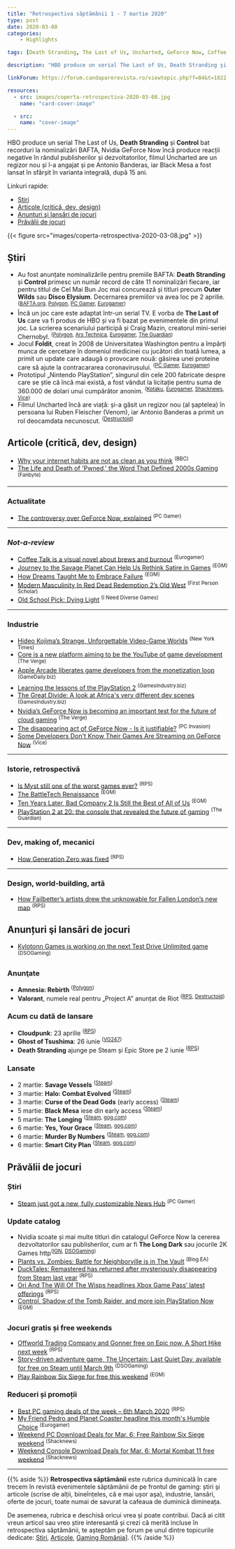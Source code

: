 ```yaml
---
title: "Retrospectiva săptămânii 1 - 7 martie 2020"
type: post
date: 2020-03-08
categories:
    - Highlights

tags: [Death Stranding, The Last of Us, Uncharted, GeForce Now, Coffee Talk, Journey to the Savage Planet, Dreams, Red Dead Redemption 2, Dying Light, Apple Arcade, PlayStation, Myst, BattleTech, Battlefield Bad Company 2, Generation Zero, Fallen London, ]

description: "HBO produce un serial The Last of Us, Death Stranding și Control bat recorduri la nominalizări BAFTA, Nvidia GeForce Now încă produce reacții negative în rândul publisherilor și dezvoltatorilor, filmul Uncharted are un regizor nou și l-a angajat și pe Antonio Banderas, iar Black Mesa a fost lansat în sfârșit în varianta integrală, după 15 ani."

linkForum: https://forum.candaparerevista.ro/viewtopic.php?f=84&t=1822

resources:
  - src: images/coperta-retrospectiva-2020-03-08.jpg
    name: "card-cover-image"

  - src:
    name: "cover-image"
---
```


HBO produce un serial The Last of Us, **Death Stranding** și **Control** bat recorduri la nominalizări BAFTA, Nvidia GeForce Now încă produce reacții negative în rândul publisherilor și dezvoltatorilor, filmul Uncharted are un regizor nou și l-a angajat și pe Antonio Banderas, iar Black Mesa a fost lansat în sfârșit în varianta integrală, după 15 ani.

Linkuri rapide:

* [Știri](#știri)
* [Articole (critică, dev, design)](#articole-critică-dev-design)
* [Anunţuri şi lansări de jocuri](#anunțuri-şi-lansări-de-jocuri)
* [Prăvălii de jocuri](#prăvălii-de-jocuri)

{{< figure  src="images/coperta-retrospectiva-2020-03-08.jpg" >}}

## Știri

* Au fost anunțate nominalizările pentru premiile BAFTA: **Death Stranding** și **Control** primesc un număr record de câte 11 nominalizări fiecare, iar pentru titlul de Cel Mai Bun Joc mai concurează și titluri precum **Outer Wilds** sau **Disco Elysium**. Decernarea premiilor va avea loc pe 2 aprilie. <sup>([BAFTA.org](http://www.bafta.org/games/awards/bafta-games-awards-nominations-and-winners-2020), [Polygon](https://www.polygon.com/2020/3/3/21163129/bafta-game-award-nominations-control-death-stranding-disco-elysium), [PC Gamer](https://www.pcgamer.com/death-stranding-and-control-lead-the-2020-bafta-nominations/), [Eurogamer](https://www.eurogamer.net/articles/2020-03-03-death-stranding-and-control-lead-bafta-nominations-with-11-each))</sup>
* Încă un joc care este adaptat într-un serial TV. E vorba de **The Last of Us** care va fi produs de HBO și va fi bazat pe evenimentele din primul joc. La scrierea scenariului participă și Craig Mazin, creatorul mini-seriei Chernobyl. <sup>([Polygon](https://www.polygon.com/2020/3/5/21166479/the-last-of-us-hbo-tv-series), [Ars Technica](https://arstechnica.com/gaming/2020/03/hbo-playstation-announce-last-of-us-tv-series-the-first-of-many-shows/), [Eurogamer](https://www.eurogamer.net/articles/2020-03-05-chernobyl-creator-craig-mazin-is-working-on-a-the-last-of-us-tv-adaptation-for-hbo), [The Guardian](https://www.theguardian.com/games/2020/mar/06/hbo-tv-series-apocalyptic-video-game-the-last-of-us))</sup>
* Jocul **Foldit**, creat în 2008 de Universitatea Washington pentru a împărți munca de cercetare în domeniul medicinei cu jucători din toată lumea, a primit un update care adaugă o provocare nouă: găsirea unei proteine care să ajute la contracararea coronavirusului. <sup>([PC Gamer](https://www.pcgamer.com/this-game-might-help-create-a-vaccine-for-coronavirus/), [Eurogamer](https://www.eurogamer.net/articles/2020-03-03-a-video-game-is-being-used-to-crowdsource-coronavirus-treatment))</sup>
* Prototipul „Nintendo PlayStation”, singurul din cele 200 fabricate despre care se știe că încă mai există, a fost vândut la licitație pentru suma de 360.000 de dolari unui cumpărător anonim. <sup>([Kotaku](https://kotaku.com/nintendo-play-station-sells-at-auction-for-360-000-1842154345), [Eurogamer](https://www.eurogamer.net/articles/2020-03-06-ultra-rare-nintendo-playstation-prototype-sells-at-auction-for-gbp230-000), [Shacknews](https://www.shacknews.com/article/116767/snes-playstation-cd-rom-prototype-sells-for-360000-at-auction), [Vice](https://www.vice.com/en_us/article/7kzdwa/rare-nintendo-playstation-prototype-sold-for-360000-snes))</sup>
* Filmul Uncharted încă are viață: și-a găsit un regizor nou (al șaptelea) în persoana lui Ruben Fleischer (Venom), iar Antonio Banderas a primit un rol deocamdata necunoscut. <sup>([Destructoid](https://www.destructoid.com/antonio-banderas-signs-up-for-sony-s-uncharted-movie-582261.phtml))</sup>


## Articole (critică, dev, design)

* [Why your internet habits are not as clean as you think](https://www.bbc.com/future/article/20200305-why-your-internet-habits-are-not-as-clean-as-you-think) <sup>(BBC)</sup>
* [The Life and Death of &#039;Pwned,&#039; the Word That Defined 2000s Gaming](https://www.fanbyte.com/features/pwned-slang/) <sup>(Fanbyte)</sup>

---

### Actualitate
* [The controversy over GeForce Now, explained](https://www.pcgamer.com/the-controversy-over-geforce-now-explained/) <sup>(PC Gamer)</sup>

---

### _Not-a-review_
* [Coffee Talk is a visual novel about brews and burnout](https://www.eurogamer.net/articles/2020-03-02-coffee-talk-is-a-visual-novels-about-brews-and-burnout) <sup>(Eurogamer)</sup>
* [Journey to the Savage Planet Can Help Us Rethink Satire in Games](https://egmnow.com/journey-to-the-savage-planet-can-help-us-rethink-satire-in-games/) <sup>(EGM)</sup>
* [How Dreams Taught Me to Embrace Failure](https://egmnow.com/dreams-taught-me-to-embrace-failure/) <sup>(EGM)</sup>
* [Modern Masculinity In Red Dead Redemption 2’s Old West](http://www.firstpersonscholar.com/modern-masculinity-in-red-dead-redemption-2s-old-west/) <sup>(First Person Scholar)</sup>
* [Old School Pick: Dying Light](https://ineeddiversegames.org/2020/03/01/old-school-pick-dying-light/) <sup>(I Need Diverse Games)</sup>

---

### Industrie
* [Hideo Kojima’s Strange, Unforgettable Video-Game Worlds](https://www.nytimes.com/2020/03/03/magazine/hideo-kojima-death-stranding-video-game.html) <sup>(New York Times)</sup>
* [Core is a new platform aiming to be the YouTube of game development](https://www.theverge.com/2020/3/2/21158189/core-free-game-creation-tool-pc-youtube-twitch) <sup>(The Verge)</sup>
* [Apple Arcade liberates game developers from the monetization loop](https://gamedaily.biz/article/1614/apple-arcade-liberates-game-developers-from-the-monetization-loop) <sup>(GameDaily.biz)</sup>
* [Learning the lessons of the PlayStation 2](https://www.gamesindustry.biz/articles/2020-03-06-learning-the-lessons-of-the-playstation-2-opinion) <sup>(GamesIndustry.biz)</sup>
* [The Great Divide: A look at Africa's very different dev scenes](https://www.gamesindustry.biz/articles/2020-03-04-the-great-divide-a-look-at-africas-very-different-dev-scenes) <sup>(GamesIndustry.biz)</sup>
* [Nvidia’s GeForce Now is becoming an important test for the future of cloud gaming](https://www.theverge.com/2020/3/2/21161469/nvidia-geforce-now-cloud-gaming-service-developers-controversy-licensing) <sup>(The Verge)</sup>
* [The disappearing act of GeForce Now - Is it justifiable?](https://www.pcinvasion.com/the-disappearing-act-of-geforce-now/) <sup>(PC Invasion)</sup>
* [Some Developers Don&#39;t Know Their Games Are Streaming on GeForce Now](https://www.vice.com/en_us/article/3a8745/game-streaming-permission-nvidia-geforce-now-the-long-dark) <sup>(Vice)</sup>

---

### Istorie, retrospectivă
* [Is Myst still one of the worst games ever?](https://www.rockpapershotgun.com/2020/03/02/is-myst-still-one-of-the-worst-games-ever/) <sup>(RPS)</sup>
* [The BattleTech Renaissance](https://egmnow.com/the-battletech-renaissance/) <sup>(EGM)</sup>
* [Ten Years Later, Bad Company 2 Is Still the Best of All of Us](https://egmnow.com/ten-years-later-bad-company-2-is-still-the-best-of-all-of-us/) <sup>(EGM)</sup>
* [PlayStation 2 at 20: the console that revealed the future of gaming](https://www.theguardian.com/games/2020/mar/04/sony-playstation-2-at-20-console-future-of-gaming) <sup>(The Guardian)</sup>

---

### Dev, making of, mecanici
* [How Generation Zero was fixed](https://www.rockpapershotgun.com/2020/02/26/how-generation-zero-was-fixed/) <sup>(RPS)</sup>

---

### Design, world-building, artă
* [How Failbetter&#8217;s artists drew the unknowable for Fallen London&#8217;s new map](https://www.rockpapershotgun.com/2020/03/05/how-failbetters-artists-drew-the-unknowable-for-fallen-londons-new-map/) <sup>(RPS)</sup>

## Anunțuri şi lansări de jocuri
* [Kylotonn Games is working on the next Test Drive Unlimited game](https://www.dsogaming.com/news/kylotonn-games-is-working-on-the-next-test-drive-unlimited-game/) <sup>(DSOGaming)</sup>

### Anunţate
* **Amnesia: Rebirth** <sup>([Polygon](https://www.polygon.com/2020/3/6/21166745/amnesia-rebirth-frictional-games-release-date-ps4-pc))</sup>
* **Valorant**, numele real pentru „Project A” anunțat de Riot <sup>([RPS](https://www.rockpapershotgun.com/2020/03/02/riot-games-reveal-valorant-their-multiplayer-tactical-fps/), [Destructoid](https://www.destructoid.com/riot-games-reveals-valorant-its-5v5-shooter-project-582155.phtml))</sup>

### Acum cu dată de lansare
* **Cloudpunk**: 23 aprilie <sup>([RPS](https://www.rockpapershotgun.com/2020/03/06/cloudpunk-will-deliver-packages-and-a-story-next-month/))</sup>
* **Ghost of Tsushima**: 26 iunie <sup>([VG247](https://www.vg247.com/2020/03/05/ghost-tsushima-release-date-set-june-26/))</sup>
* **Death Stranding** ajunge pe Steam și Epic Store pe 2 iunie <sup>([RPS](https://www.rockpapershotgun.com/2020/03/02/death-stranding-coming-to-pc-on-june-2nd-with-a-wee-half-life-crossover/))</sup>

### Lansate
* 2 martie: **Savage Vessels** <sup>([Steam](https://store.steampowered.com/app/912550/Savage_Vessels/))</sup>
* 3 martie: **Halo: Combat Evolved** <sup>([Steam](https://store.steampowered.com/app/1064221/Halo_Combat_Evolved_Anniversary/))</sup>
* 3 martie: **Curse of the Dead Gods** (early access) <sup>([Steam](https://store.steampowered.com/app/1123770/Curse_of_the_Dead_Gods/))</sup>
* 5 martie: **Black Mesa** iese din early access <sup>([Steam](https://store.steampowered.com/app/362890/Black_Mesa/))</sup>
* 5 martie: **The Longing** <sup>([Steam](https://store.steampowered.com/app/893850/THE_LONGING/), [gog.com](https://www.gog.com/game/the_longing))</sup>
* 6 martie: **Yes, Your Grace** <sup>([Steam](https://store.steampowered.com/app/1115690/Yes_Your_Grace/), [gog.com](https://www.gog.com/game/yes_your_grace))</sup>
* 6 martie: **Murder By Numbers** <sup>([Steam](https://store.steampowered.com/app/1140290/Murder_by_Numbers/), [gog.com](https://www.gog.com/game/murder_by_numbers))</sup>
* 6 martie: **Smart City Plan** <sup>([Steam](https://store.steampowered.com/app/1074180/Smart_City_Plan/), [gog.com](https://www.gog.com/game/smart_city_plan))</sup>

## Prăvălii de jocuri
### Știri
* [Steam just got a new, fully customizable News Hub](https://www.pcgamer.com/steam-just-got-a-new-fully-customizable-news-hub/) <sup>(PC Gamer)</sup>

### Update catalog
* Nvidia scoate și mai multe titluri din catalogul GeForce Now la cererea dezvoltatorilor sau publisherilor, cum ar fi **The Long Dark** sau jocurile 2K Games http<sup>([IGN](https://www.ign.com/articles/long-dark-nvidia-geforce-now-streaming-takedown), [DSOGaming](https://www.dsogaming.com/news/nvidia-has-removed-all-of-2k-games-titles-from-its-cloud-gaming-service-geforce-now/))</sup>
* [Plants vs. Zombies: Battle for Neighborville is in The Vault](https://www.ea.com/subscribe/news/plants-vs-zombies-battle-for-neighborville-is-in-the-vault) <sup>(Blog EA)</sup>
* [DuckTales: Remastered has returned after mysteriously disappearing from Steam last year](https://www.rockpapershotgun.com/2020/03/04/ducktales-remastered-has-returned-after-mysteriously-disappearing-from-steam-last-year/) <sup>(RPS)</sup>
* [Ori And The Will Of The Wisps headlines Xbox Game Pass&#8217; latest offerings](https://www.rockpapershotgun.com/2020/03/05/ori-and-the-will-of-the-wisps-headlines-xbox-game-pass-latest-offerings/) <sup>(RPS)</sup>
* [Control, Shadow of the Tomb Raider, and more join PlayStation Now](https://egmnow.com/control-shadow-of-the-tomb-raider-and-more-join-playstation-now/) <sup>(EGM)</sup>

### Jocuri gratis și free weekends
* [Offworld Trading Company and Gonner free on Epic now, A Short Hike next week](https://www.rockpapershotgun.com/2020/03/06/offworld-trading-company-and-gonner-free-on-epic-now-a-short-hike-next-week/) <sup>(RPS)</sup>
* [Story-driven adventure game, The Uncertain: Last Quiet Day, available for free on Steam until March 9th](https://www.dsogaming.com/news/story-driven-adventure-game-the-uncertain-last-quiet-day-available-for-free-on-steam-until-march-9th/) <sup>(DSOGaming)</sup>
* [Play Rainbow Six Siege for free this weekend](https://egmnow.com/play-rainbow-six-siege-for-free-this-weekend/) <sup>(EGM)</sup>

### Reduceri și promoții
* [Best PC gaming deals of the week &#8211; 6th March 2020](https://www.rockpapershotgun.com/2020/03/06/best-pc-gaming-deals-of-the-week-2020-march-6th/) <sup>(RPS)</sup>
* [My Friend Pedro and Planet Coaster headline this month's Humble Choice](https://www.eurogamer.net/articles/2020-03-06-my-friend-pedro-and-planet-coaster-headline-this-months-humble-choice) <sup>(Eurogamer)</sup>
* [Weekend PC Download Deals for Mar. 6: Free Rainbow Six Siege weekend](https://www.shacknews.com/article/116774/weekend-pc-download-deals-for-mar-6-free-rainbow-six-siege-weekend) <sup>(Shacknews)</sup>
* [Weekend Console Download Deals for Mar. 6: Mortal Kombat 11 free weekend](https://www.shacknews.com/article/116772/weekend-console-download-deals-for-mar-6-mortal-kombat-11-free-weekend) <sup>(Shacknews)</sup>

---

{{% aside %}}
**Retrospectiva săptămânii** este rubrica duminicală în care trecem în revistă evenimentele săptămânii de pe frontul de gaming: știri şi articole (scrise de alții, bineînțeles, că e mai ușor aşa), industrie, lansări, oferte de jocuri, toate numai de savurat la cafeaua de duminică dimineața.

De asemenea, rubrica e deschisă oricui vrea și poate contribui. Dacă ai citit vreun articol sau vreo știre interesantă și crezi că merită incluse în retrospectiva săptămânii, te așteptăm pe forum pe unul dintre topicurile dedicate: [Știri](https://forum.candaparerevista.ro/viewtopic.php?f=4&t=46), [Articole](https://forum.candaparerevista.ro/viewtopic.php?f=4&t=206), [Gaming România](https://forum.candaparerevista.ro/viewtopic.php?f=4&t=1622)].
{{% /aside %}}
